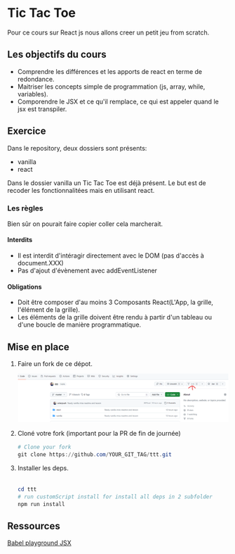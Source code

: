 # Tic Tac Toe

Pour ce cours sur React js nous allons creer un petit jeu from scratch.

## Les objectifs du cours

- Comprendre les différences et les apports de react en terme de redondance.
- Maitriser les concepts simple de programmation (js, array, while, variables).
- Comporendre le JSX et ce qu'il remplace, ce qui est appeler quand le jsx est transpiler.

## Exercice

Dans le repository, deux dossiers sont présents:

- vanilla
- react

Dans le dossier vanilla un Tic Tac Toe est déjà présent.
Le but est de recoder les fonctionnalitées mais en utilisant react.

### Les règles

Bien sûr on pourait faire copier coller cela marcherait.

#### Interdits

- Il est interdit d'intéragir directement avec le DOM (pas d'accès à document.XXX)
- Pas d'ajout d'évènement avec addEventListener

#### Obligations

- Doit être composer d'au moins 3 Composants React(L'App, la grille, l'élément de la grille).
- Les éléments de la grille doivent être rendu à partir d'un tableau ou d'une boucle de manière programmatique.

## Mise en place

1. Faire un fork de ce dépot.

    ![fork](./assets/image.png)

2. Cloné votre fork (important pour la PR de fin de journée)

    ```powershell
    # Clone your fork 
    git clone https://github.com/YOUR_GIT_TAG/ttt.git

    ```

3. Installer les deps.

    ```powershell

    cd ttt
    # run customScript install for install all deps in 2 subfolder
    npm run install 

    ```

## Ressources

[Babel playground JSX](https://babeljs.io/repl#?browsers=defaults%2C%20not%20ie%2011%2C%20not%20ie_mob%2011&build=&builtIns=false&corejs=3.21&spec=false&loose=false&code_lz=FAehAIGcEMDtPAW2gKwK6QMZoDYFNhMB7eAF3EwAsBLHAEwCc9ZwBecACgEo2A-cAN7Bw4JqTQMWHYeAA8AB17MAZnHJ004edAbQA5rvmU8skIpldgAX0IlI5AMI16TFu259BMsRKkyFSrCqsOqa2roG0EYmZrwW1rZk4ACC8vJsnDys_EIiYgxofiIisnTUAG5xxcUqauAy1aUVvJB4xLB04LAVeNBopmWVDcWyTrSMzOAgVdXFAiAAVFTjrlBwCMjoWLh44KrUCAwAl8pHrpi7AAfgONAUTNCk1CTgdADkheB4-IjM5ACOaGoXwAHqRmHQEHQ8AhvnhfiEEABIJHtWCaDSvIiIUEALnAACJ5ATwAAaQmDAnkgmtTBPEhUr6kTAAOhZCxANlmcmWLkm02GImGA2a8SsQA&debug=false&forceAllTransforms=false&modules=false&shippedProposals=false&circleciRepo=&evaluate=false&fileSize=false&timeTravel=false&sourceType=script&lineWrap=true&presets=env%2Creact%2Cstage-2&prettier=false&targets=&version=7.24.4&externalPlugins=&assumptions=%7B%7D)
